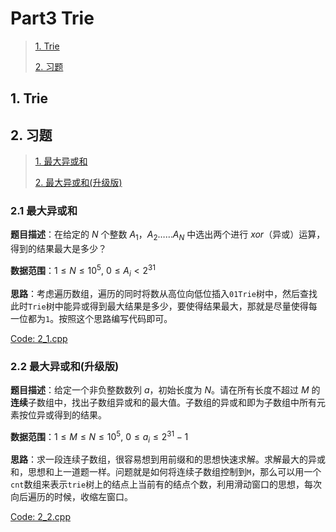 # Part3 Trie

>[1. Trie](#1)
>
>[2. 习题](#2)

<h2 id = "1">
1. Trie
</h2>





<h2 id = "2">
2. 习题
</h2>

>[1. 最大异或和](#2.1)
>
>[2. 最大异或和(升级版)](#2.1)

<h3 id ="2.1">
2.1 最大异或和    
</h3>

**题目描述**：在给定的 $N$ 个整数 $A_1，A_2……A_N$ 中选出两个进行 $xor$（异或）运算，得到的结果最大是多少？

**数据范围**：$1 \le N \le 10^5, \ 0 \le A_i \lt 2^{31}$

**思路**：考虑遍历数组，遍历的同时将数从高位向低位插入`01Trie`树中，然后查找此时`Trie`树中能异或得到最大结果是多少，要使得结果最大，那就是尽量使得每一位都为`1`。按照这个思路编写代码即可。

[Code: 2_1.cpp](./2_1.cpp)

<h3 id = "2.2">
2.2 最大异或和(升级版)
</h3>

**题目描述**：给定一个非负整数数列 $a$，初始长度为 $N$。请在所有长度不超过 $M$ 的**连续**子数组中，找出子数组异或和的最大值。子数组的异或和即为子数组中所有元素按位异或得到的结果。

**数据范围**：$1 \le M \le N \le 10^5, \ 0 \le a_i \le 2^{31}-1$

**思路**：求一段连续子数组，很容易想到用前缀和的思想快速求解。求解最大的异或和，思想和上一道题一样。问题就是如何将连续子数组控制到`M`，那么可以用一个`cnt`数组来表示`trie`树上的结点上当前有的结点个数，利用滑动窗口的思想，每次向后遍历的时候，收缩左窗口。

[Code: 2_2.cpp](./2_2.cpp)